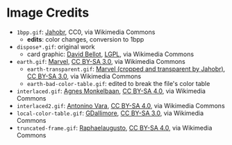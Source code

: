 # Image Credits

- `1bpp.gif`: [Jahobr](https://commons.wikimedia.org/wiki/File:AnalogClockAnimation2_2hands_1h_in_6sec.gif), CC0, via Wikimedia Commons
  - **edits**: color changes, conversion to 1bpp
- `dispose*.gif`: original work
  - card graphic: [David Bellot](https://commons.wikimedia.org/wiki/File:King_of_hearts_en.svg), [LGPL], via Wikimedia Commons
- `earth.gif`: [Marvel](<https://commons.wikimedia.org/wiki/File:Rotating_earth_(large).gif>), [CC BY-SA 3.0], via Wikimedia Commons
  - `earth-transparent.gif`: [Marvel (cropped and transparent by Jahobr)](<https://commons.wikimedia.org/wiki/File:Rotating_earth_(large)_transparent.gif>), [CC BY-SA 3.0], via Wikimedia Commons
  - `earth-bad-color-table.gif`: edited to break the file's color table
- `interlaced.gif`: [Agnes Monkelbaan](<https://commons.wikimedia.org/wiki/File:Zernez,_Unterengadin,_Graub%C3%BCnden._20-09-2023._(actm.)_31.jpg>), [CC BY-SA 4.0], via Wikimedia Commons
- `interlaced2.gif`: [Antonino Vara](https://commons.wikimedia.org/wiki/File:A_weather_balloon_exploding,_slow_motion.gif), [CC BY-SA 4.0], via Wikimedia Commons
- `local-color-table.gif`: [GDallimore](https://commons.wikimedia.org/wiki/File:SmallFullColourGIF.gif), [CC BY-SA 3.0], via Wikimedia Commons
- `truncated-frame.gif`: [Raphaelaugusto](https://commons.wikimedia.org/wiki/File:Reaction-Diffusion.gif), [CC BY-SA 4.0], via Wikimedia Commons

[CC BY-SA 3.0]: http://creativecommons.org/licenses/by-sa/3.0/
[CC BY-SA 4.0]: https://creativecommons.org/licenses/by-sa/4.0
[LGPL]: http://www.gnu.org/licenses/lgpl.html
